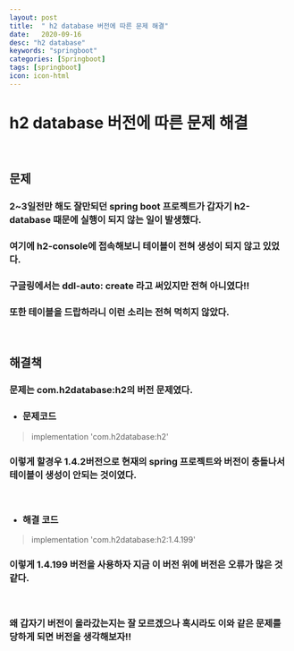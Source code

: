 ```yaml
---
layout: post
title:  " h2 database 버전에 따른 문제 해결"
date:   2020-09-16
desc: "h2 database"
keywords: "springboot"
categories: [Springboot]
tags: [springboot]
icon: icon-html
---
```


h2 database 버전에 따른 문제 해결
====

<br/>

## 문제

### 2~3일전만 해도 잘만되던 spring boot 프로젝트가 갑자기 h2-database 때문에 실행이 되지 않는 일이 발생했다.
### 여기에 h2-console에 접속해보니 테이블이 전혀 생성이 되지 않고 있었다.
### 구글링에서는 ddl-auto: create 라고 써있지만 전혀 아니였다!!
### 또한 테이블을 드랍하라니 이런 소리는 전혀 먹히지 않았다.
<br/>

## 해결책
### 문제는 com.h2database:h2의 버전 문제였다.

- ### 문제코드
> implementation 'com.h2database:h2'
### 이렇게 할경우 1.4.2버전으로 현재의 spring 프로젝트와 버전이 충돌나서 테이블이 생성이 안되는 것이였다.

<br/>

- ### 해결 코드
> implementation 'com.h2database:h2:1.4.199'
### 이렇게 1.4.199 버전을 사용하자 지금 이 버전 위에 버전은 오류가 많은 것 같다.

<br/>

### 왜 갑자기 버전이 올라갔는지는 잘 모르겠으나 혹시라도 이와 같은 문제를 당하게 되면 버전을 생각해보자!!
